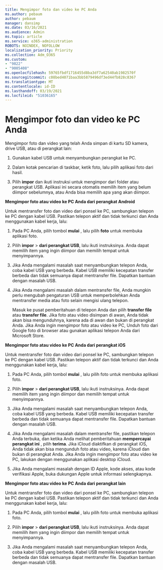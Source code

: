 ```yaml
---
title: Mengimpor foto dan video ke PC Anda
ms.author: pebaum
author: pebaum
manager: dansimp
ms.date: 03/16/2021
ms.audience: Admin
ms.topic: article
ms.service: o365-administration
ROBOTS: NOINDEX, NOFOLLOW
localization_priority: Priority
ms.collection: Adm_O365
ms.custom:
- "9822"
- "9005408"
ms.openlocfilehash: 59765fbdf1716455d8ba3df7a62540ab1982570f
ms.sourcegitcommit: c08bed4071baa3bb5879496df3ed44fb828c8367
ms.translationtype: MT
ms.contentlocale: id-ID
ms.lasthandoff: 03/19/2021
ms.locfileid: "51036165"
---
```

# <a name="import-photos-and-videos-to-your-pc"></a>Mengimpor foto dan video ke PC Anda

Mengimpor foto dan video yang telah Anda simpan di kartu SD kamera, drive USB, atau di perangkat lain:

1. Gunakan kabel USB untuk menyambungkan perangkat ke PC.

1. Dalam kotak pencarian di taskbar, ketik foto, lalu pilih aplikasi foto dari hasil.

1. Pilih **impor** dan ikuti instruksi untuk mengimpor dari folder atau perangkat USB. Aplikasi ini secara otomatis memilih item yang belum diimpor sebelumnya, atau Anda bisa memilih apa yang akan diimpor.

**Mengimpor foto atau video ke PC Anda dari perangkat Android**

Untuk mentransfer foto dan video dari ponsel ke PC, sambungkan telepon ke PC dengan kabel USB. Pastikan telepon aktif dan tidak terkunci dan Anda menggunakan kabel kerja, lalu:

1. Pada PC Anda, pilih tombol **mulai** , lalu pilih **foto** untuk membuka aplikasi foto.

1. Pilih **impor**  >  **dari perangkat USB**, lalu ikuti instruksinya. Anda dapat memilih item yang ingin diimpor dan memilih tempat untuk menyimpannya.

1. Jika Anda mengalami masalah saat menyambungkan telepon Anda, coba kabel USB yang berbeda. Kabel USB memiliki kecepatan transfer berbeda dan tidak semuanya dapat mentransfer file. Dapatkan bantuan dengan masalah USB.

1. Jika Anda mengalami masalah dalam mentransfer file, Anda mungkin perlu mengubah pengaturan USB untuk memperbolehkan Anda mentransfer media atau foto selain mengisi ulang telepon. 

    Masuk ke pusat pemberitahuan di telepon Anda dan pilih **transfer file** atau **transfer file**. Jika foto atau video disimpan di awan, Anda tidak akan bisa mengunduhnya, karena ada di awan dan bukan di perangkat Anda. Jika Anda ingin mengimpor foto atau video ke PC, Unduh foto dari Google foto di browser atau gunakan aplikasi telepon Anda dari Microsoft Store.

**Mengimpor foto atau video ke PC Anda dari perangkat iOS**

Untuk mentransfer foto dan video dari ponsel ke PC, sambungkan telepon ke PC dengan kabel USB. Pastikan telepon aktif dan tidak terkunci dan Anda menggunakan kabel kerja, lalu:

1. Pada PC Anda, pilih tombol **mulai** , lalu pilih foto untuk membuka aplikasi foto.

1. Pilih **impor**  >  **dari perangkat USB**, lalu ikuti instruksinya. Anda dapat memilih item yang ingin diimpor dan memilih tempat untuk menyimpannya.

1. Jika Anda mengalami masalah saat menyambungkan telepon Anda, coba kabel USB yang berbeda. Kabel USB memiliki kecepatan transfer berbeda dan tidak semuanya dapat mentransfer file. Dapatkan bantuan dengan masalah USB.

1. Jika Anda mengalami masalah dalam mentransfer file, pastikan telepon Anda terbuka, dan ketika Anda melihat pemberitahuan **mempercayai perangkat ini** , pilih **terima**. Jika iCloud diaktifkan di perangkat iOS, Anda tidak akan bisa mengunduh foto atau video, karena iCloud dan bukan di perangkat Anda. Jika Anda ingin mengimpor foto atau video ke PC, lakukan dengan menggunakan aplikasi desktop iCloud.

1. Jika Anda mengalami masalah dengan ID Apple, kode akses, atau kode verifikasi Apple, buka dukungan Apple untuk informasi selengkapnya.

**Mengimpor foto atau video ke PC Anda dari perangkat lain**

Untuk mentransfer foto dan video dari ponsel ke PC, sambungkan telepon ke PC dengan kabel USB. Pastikan telepon aktif dan tidak terkunci dan Anda menggunakan kabel kerja, lalu:

1. Pada PC Anda, pilih tombol **mulai** , lalu pilih foto untuk membuka aplikasi foto.

1. Pilih **impor**  >  **dari perangkat USB**, lalu ikuti instruksinya. Anda dapat memilih item yang ingin diimpor dan memilih tempat untuk menyimpannya.

1. Jika Anda mengalami masalah saat menyambungkan telepon Anda, coba kabel USB yang berbeda. Kabel USB memiliki kecepatan transfer berbeda dan tidak semuanya dapat mentransfer file. Dapatkan bantuan dengan masalah USB.


